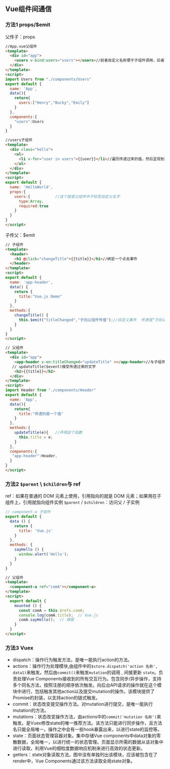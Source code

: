 ## Vue组件间通信
### 方法1 props/$emit
父传子：props
```html
//App.vue父组件
<template>
  <div id="app">
    <users v-bind:users="users"></users>//前者自定义名称便于子组件调用，后者要传递数据名
  </div>
</template>
<script>
import Users from "./components/Users"
export default {
  name: 'App',
  data(){
    return{
      users:["Henry","Bucky","Emily"]
    }
  },
  components:{
    "users":Users
  }
}
```

```html
//users子组件
<template>
  <div class="hello">
    <ul>
      <li v-for="user in users">{{user}}</li>//遍历传递过来的值，然后呈现到页面
    </ul>
  </div>
</template>
<script>
export default {
  name: 'HelloWorld',
  props:{
    users:{           //这个就是父组件中子标签自定义名字
      type:Array,
      required:true
    }
  }
}
</script>
```

子传父：$emit

```html
// 子组件
<template>
  <header>
    <h1 @click="changeTitle">{{title}}</h1>//绑定一个点击事件
  </header>
</template>
<script>
export default {
  name: 'app-header',
  data() {
    return {
      title:"Vue.js Demo"
    }
  },
  methods:{
    changeTitle() {
      this.$emit("titleChanged","子向父组件传值");//自定义事件  传递值“子向父组件传值”
    }
  }
}
</script>
```

```html
// 父组件
<template>
  <div id="app">
    <app-header v-on:titleChanged="updateTitle" ></app-header>//与子组件titleChanged自定义事件保持一致
   // updateTitle($event)接受传递过来的文字
    <h2>{{title}}</h2>
  </div>
</template>
<script>
import Header from "./components/Header"
export default {
  name: 'App',
  data(){
    return{
      title:"传递的是一个值"
    }
  },
  methods:{
    updateTitle(e){   //声明这个函数
      this.title = e;
    }
  },
  components:{
   "app-header":Header,
  }
}
</script>
```

### 方法2 `$parent` \ `$children`与 ref
ref：如果在普通的 DOM 元素上使用，引用指向的就是 DOM 元素；如果用在子组件上，引用就指向组件实例
`$parent` / `$children`：访问父 / 子实例
```js
// component-a 子组件
export default {
  data () {
    return {
      title: 'Vue.js'
    }
  },
  methods: {
    sayHello () {
      window.alert('Hello');
    }
  }
}
```

```html
// 父组件
<template>
  <component-a ref="comA"></component-a>
</template>
<script>
  export default {
    mounted () {
      const comA = this.$refs.comA;
      console.log(comA.title);  // Vue.js
      comA.sayHello();  // 弹窗
    }
  }
</script>
```

### 方法3 Vuex
* dispatch：操作行为触发方法，是唯一能执行action的方法。
* actions：操作行为处理模块,由组件中的`$store.dispatch('action 名称', data1)`来触发。然后由`commit()`来触发`mutation`的调用 , 间接更新 `state`。负责处理Vue Components接收到的所有交互行为。包含同步/异步操作，支持多个同名方法，按照注册的顺序依次触发。向后台API请求的操作就在这个模块中进行，包括触发其他action以及提交mutation的操作。该模块提供了Promise的封装，以支持action的链式触发。
* commit：状态改变提交操作方法。对mutation进行提交，是唯一能执行mutation的方法。
* mutations：状态改变操作方法，由actions中的`commit('mutation 名称')`来触发。是Vuex修改state的唯一推荐方法。该方法只能进行同步操作，且方法名只能全局唯一。操作之中会有一些hook暴露出来，以进行state的监控等。
* state：页面状态管理容器对象。集中存储Vue components中data对象的零散数据，全局唯一，以进行统一的状态管理。页面显示所需的数据从该对象中进行读取，利用Vue的细粒度数据响应机制来进行高效的状态更新。
* getters：state对象读取方法。图中没有单独列出该模块，应该被包含在了render中，Vue Components通过该方法读取全局state对象。

